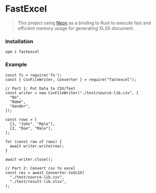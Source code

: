 # FastExcel

> This project using [Neon](https://neon-bindings.com) as a binding to Rust to execute fast and efficient memory usage for generating XLSX document. 

### Installation

    npm i fastexcel

### Example

```
const fs = require('fs');
const { CsvFileWriter, Converter } = require("fastexcel");

// Part 1: Put Data to CSV/Text
const writer = new CsvFileWriter("./test/source-lib.csv", [
  "No",
  "Name",
  "Gender",
]);

const rows = [
  [1, "John", "Male"],
  [2, "Doe", "Male"],
];

for (const row of rows) {
  await writer.write(row);
}

await writer.close();

// Part 2: Convert csv to excel
const res = await Converter.toXLSX(
  "./test/source-lib.csv",
  "./test/result-lib.xlsx",
);
```
